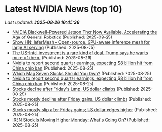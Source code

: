 # Latest NVIDIA News (top 10)
_Last updated: **2025-08-26 16:45:36**_

- [NVIDIA Blackwell-Powered Jetson Thor Now Available, Accelerating the Age of General Robotics](https://biztoc.com/x/bae910f63b62e050) (Published: 2025-08-25)
- [Show HN: InferMesh – Open-source, GPU-aware inference mesh for large AI serving](https://github.com/redbco/infermesh) (Published: 2025-08-25)
- [The US-Intel investment is a rare kind of deal. Trump says he wants more of them.](https://www.businessinsider.com/trump-says-the-intel-deal-is-just-the-beginning-2025-8) (Published: 2025-08-25)
- [Nvidia to report second quarter earnings, expecting $8 billion hit from China chip ban](https://biztoc.com/x/be1137c9aa504d0a) (Published: 2025-08-25)
- [Which Mag Seven Stocks Should You Own?](https://www.forbes.com/sites/greatspeculations/2025/08/25/which-mag-seven-stocks-should-you-own/) (Published: 2025-08-25)
- [Nvidia to report second quarter earnings, expecting $8 billion hit from China chip ban](https://finance.yahoo.com/news/nvidia-to-report-second-quarter-earnings-expecting-8-billion-hit-from-china-chip-ban-162719043.html) (Published: 2025-08-25)
- [Stocks decline after Friday's jump, US dollar climbs](https://www.channelnewsasia.com/business/stocks-decline-after-fridays-jump-us-dollar-climbs-5311961) (Published: 2025-08-25)
- [Stocks mostly decline after Friday gains, US dollar climbs](https://www.channelnewsasia.com/business/stocks-mostly-decline-after-friday-gains-us-dollar-climbs-5311961) (Published: 2025-08-25)
- [Stocks mostly slip after Friday gains; US dollar edges higher](https://www.channelnewsasia.com/business/stocks-mostly-slip-after-friday-gains-us-dollar-edges-higher-5311961) (Published: 2025-08-25)
- [IREN Stock Is Moving Higher Monday: What's Going On?](https://biztoc.com/x/2fdca1a072157e50) (Published: 2025-08-25)
